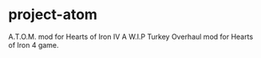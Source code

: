 # project-atom
A.T.O.M. mod for Hearts of Iron IV
A W.I.P Turkey Overhaul mod for Hearts of Iron 4 game.
